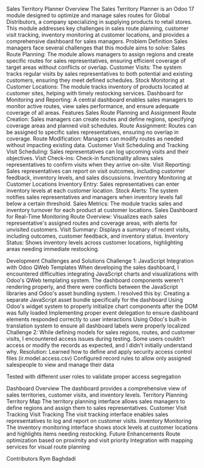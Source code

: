 Sales Territory Planner
Overview
The Sales Territory Planner is an Odoo 17 module designed to optimize and manage sales routes for Global Distributors, a company specializing in supplying products to retail stores. This module addresses key challenges in sales route planning, customer visit tracking, inventory monitoring at customer locations, and provides a comprehensive dashboard for sales managers.
Problem Definition
Sales managers face several challenges that this module aims to solve:
Sales Route Planning: The module allows managers to assign regions and create specific routes for sales representatives, ensuring efficient coverage of target areas without conflicts or overlap.
Customer Visits: The system tracks regular visits by sales representatives to both potential and existing customers, ensuring they meet defined schedules.
Stock Monitoring at Customer Locations: The module tracks inventory of products located at customer sites, helping with timely restocking services.
Dashboard for Monitoring and Reporting: A central dashboard enables sales managers to monitor active routes, view sales performance, and ensure adequate coverage of all areas.
Features
Sales Route Planning and Assignment
Route Creation: Sales managers can create routes and define regions, specifying coverage areas and planned visit schedules.
Route Assignment: Routes can be assigned to specific sales representatives, ensuring no overlap in coverage.
Route Modification: Managers can modify routes as needed without impacting existing data.
Customer Visit Scheduling and Tracking
Visit Scheduling: Sales representatives can log upcoming visits and their objectives.
Visit Check-ins: Check-in functionality allows sales representatives to confirm visits when they arrive on-site.
Visit Reporting: Sales representatives can report on visit outcomes, including customer feedback, inventory levels, and sales discussions.
Inventory Monitoring at Customer Locations
Inventory Entry: Sales representatives can enter inventory levels at each customer location.
Stock Alerts: The system notifies sales representatives and managers when inventory levels fall below a certain threshold.
Sales Metrics: The module tracks sales and inventory turnover for each product at customer locations.
Sales Dashboard for Real-Time Monitoring
Route Overview: Visualizes each sales representative's assigned routes and coverage areas, with alerts for unvisited customers.
Visit Summary: Displays a summary of recent visits, including outcomes, customer feedback, and inventory status.
Inventory Status: Shows inventory levels across customer locations, highlighting areas needing immediate restocking.

Development Challenges and Solutions
Challenge 1: JavaScript Integration with Odoo QWeb Templates
When developing the sales dashboard, I encountered difficulties integrating JavaScript charts and visualizations with Odoo's QWeb templating system. The dashboard components weren't rendering properly, and there were conflicts between the JavaScript libraries and Odoo's asset bundling system.
I resolved this by:
Creating a separate JavaScript asset bundle specifically for the dashboard
Using Odoo's widget system to properly initialize chart components after the DOM was fully loaded
Implementing proper event delegation to ensure dashboard elements responded correctly to user interactions
Using Odoo's built-in translation system to ensure all dashboard labels were properly localized
Challenge 2: While defining models for sales regions, routes, and customer visits, I encountered access issues during testing. Some users couldn’t access or modify the records as expected, and I didn’t initially understand why.
Resolution:
Learned how to define and apply security access control files (ir.model.access.csv)
Configured record rules to allow only assigned salespeople to view and manage their data

Tested with different user roles to validate proper access segregation

Dashboard Overview
The dashboard provides a comprehensive view of sales territories, customer visits, and inventory levels.
Territory Planning
Territory Map
The territory planning interface allows sales managers to define regions and assign them to sales representatives.
Customer Visit Tracking
Visit Tracking
The visit tracking interface enables sales representatives to log and report on customer visits.
Inventory Monitoring
The inventory monitoring interface shows stock levels at customer locations and highlights items needing restocking.
Future Enhancements
Route optimization based on proximity and visit priority
Integration with mapping services for visual route planning

Contributors
Rym Baghdadi
